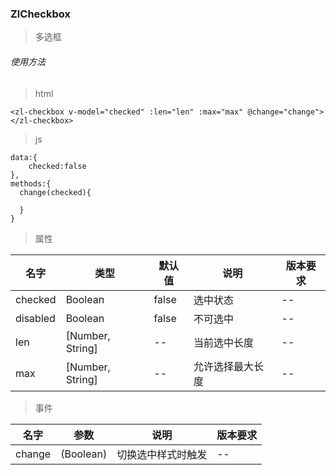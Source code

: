 
### ZlCheckbox
> 多选框
###### 使用方法

> html
```
<zl-checkbox v-model="checked" :len="len" :max="max" @change="change"></zl-checkbox>
```
> js

```
data:{
    checked:false
},
methods:{
  change(checked){

  }
}

```
> 属性

| 名字     | 类型             | 默认值 | 说明             | 版本要求 |
| -------- | ---------------- | ------ | ---------------- | -------- |
| checked  | Boolean          | false  | 选中状态         | --       |
| disabled | Boolean          | false  | 不可选中         | --       |
| len      | [Number, String] | --     | 当前选中长度     | --       |
| max      | [Number, String] | --     | 允许选择最大长度 | --       |

> 事件

| 名字   | 参数      | 说明               | 版本要求 |
| ------ | --------- | ------------------ | -------- |
| change | (Boolean) | 切换选中样式时触发 | --       |
